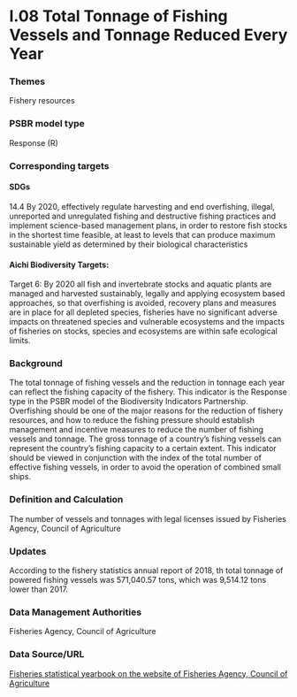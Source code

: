 # I.08 Total Tonnage of Fishing Vessels and Tonnage Reduced Every Year

<script type="text/javascript" src="http://cdn.mathjax.org/mathjax/latest/MathJax.js?config=TeX-AMS-MML_HTMLorMML"></script>

### Themes
Fishery resources
### PSBR model type
Response (R)
### Corresponding targets
#### SDGs
14.4 By 2020, effectively regulate harvesting and end overfishing, illegal, unreported and unregulated fishing and destructive fishing practices and implement science-based management plans, in order to restore fish stocks in the shortest time feasible, at least to levels that can produce maximum sustainable yield as determined by their biological characteristics
#### Aichi Biodiversity Targets:
Target 6: By 2020 all fish and invertebrate stocks and aquatic plants are managed and harvested sustainably, legally and applying ecosystem based approaches, so that overfishing is avoided, recovery plans and measures are in place for all depleted species, fisheries have no significant adverse impacts on threatened species and vulnerable ecosystems and the impacts of fisheries on stocks, species and ecosystems are within safe ecological limits.
### Background
The total tonnage of fishing vessels and the reduction in tonnage each year can reflect the fishing capacity of the fishery. This indicator is the Response type in the PSBR model of the Biodiversity Indicators Partnership. Overfishing should be one of the major reasons for the reduction of fishery resources, and how to reduce the fishing pressure should establish management and incentive measures to reduce the number of fishing vessels and tonnage. The gross tonnage of a country’s fishing vessels can represent the country’s fishing capacity to a certain extent. This indicator should be viewed in conjunction with the index of the total number of effective fishing vessels, in order to avoid the operation of combined small ships.
### Definition and Calculation
The number of vessels and tonnages with legal licenses issued by Fisheries Agency, Council of Agriculture
### Updates
According to the fishery statistics annual report of 2018, th total tonnage of powered fishing vessels was 571,040.57 tons, which was 9,514.12 tons lower than 2017.
### Data Management Authorities
Fisheries Agency, Council of Agriculture
### Data Source/URL
[Fisheries statistical yearbook on the website of Fisheries Agency, Council of Agriculture](https://www.fa.gov.tw/cht/PublicationsFishYear/index.aspx)
